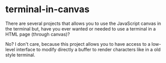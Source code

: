 # terminal-in-canvas

There are several projects that allows you to use the JavaScript canvas in the terminal but, have you ever wanted or needed to use a terminal in a HTML page (through canvas)?

No? I don't care, because this project allows you to have access to a low-level interface to modify directly a buffer to render characters like in a old style terminal.
